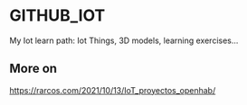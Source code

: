 # GITHUB_IOT
 My Iot learn path: Iot Things, 3D models, learning exercises...
 
 ## More on
https://rarcos.com/2021/10/13/IoT_proyectos_openhab/
